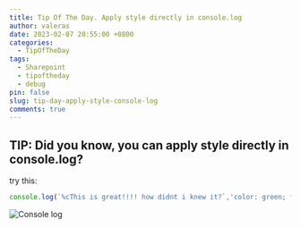 ```yaml
---
title: Tip Of The Day. Apply style directly in console.log
author: valeras
date: 2023-02-07 20:55:00 +0800
categories:
  - TipOfTheDay
tags:
  - Sharepoint
  - tipoftheday
  - debug
pin: false
slug: tip-day-apply-style-console-log
comments: true
---
```


## TIP: Did you know, you can apply style directly in console.log?

try this:

```js
console.log(`%cThis is great!!!! how didnt i knew it?`,'color: green; font-size: 20px')
```

![Console log](/img/posts/console.png)
